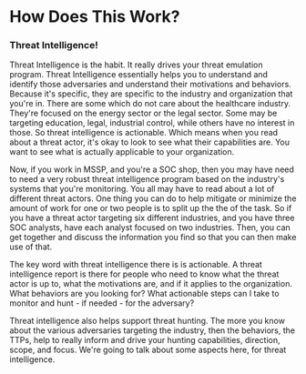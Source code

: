 # How Does This Work?

### Threat Intelligence!

Threat Intelligence is the habit. It really drives your threat emulation program. Threat Intelligence essentially helps you to understand and identify those adversaries and understand their motivations and behaviors. Because it's specific, they are specific to the industry and organization that you're in. There are some which do not care about the healthcare industry. They're focused on the energy sector or the legal sector. Some may be targeting education, legal, industrial control, while others have no interest in those. So threat intelligence is actionable. Which means when you read about a threat actor, it's okay to look to see what their capabilities are. You want to see what is actually applicable to your organization.

Now, if you work in MSSP, and you're a SOC shop, then you may have need to need a very robust threat intelligence program based on the industry's systems that you're monitoring. You all may have to read about a lot of different threat actors. One thing you can do to help mitigate or minimize the amount of work for one or two people is to split up the the of the task. So if you have a threat actor targeting six different industries, and you have three SOC analysts, have each analyst focused on two industries. Then, you can get together and discuss the information you find so that you can then make use of that.&#x20;

The key word with threat intelligence there is is actionable. A threat intelligence report is there for people who need to know what the threat actor is up to, what the motivations are, and if it applies to the organization. What behaviors are you looking for? What actionable steps can I take to monitor and hunt - if needed - for the adversary?&#x20;

Threat intelligence also helps support threat hunting. The more you know about the various adversaries targeting the industry, then the behaviors, the TTPs, help to really inform and drive your hunting capabilities, direction, scope, and focus. We're going to talk about some aspects here, for threat intelligence.&#x20;

###
